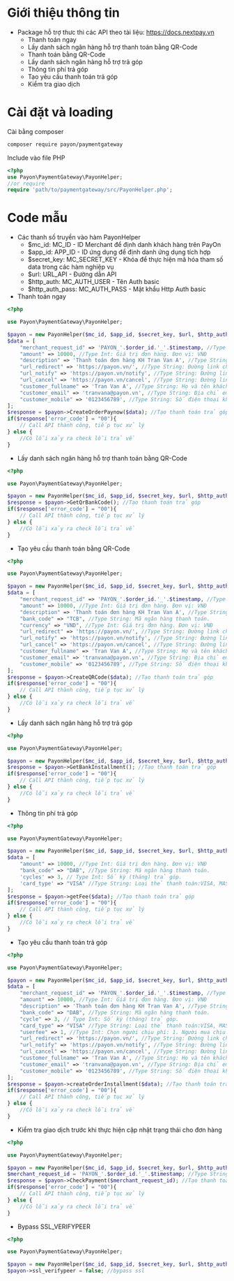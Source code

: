 # Giới thiệu thông tin
- Package  hỗ trợ thưc thi các API theo tài liệu: https://docs.nextpay.vn
    + Thanh toán ngay
    + Lấy danh sách ngân hàng hỗ trợ thanh toán bằng QR-Code
    + Thanh toán bằng QR-Code
    + Lấy danh sách ngân hàng hỗ trợ trả góp
    + Thông tin phí trả góp
    + Tạo yêu cầu thanh toán trả góp
    + Kiểm tra giao dịch
# Cài đặt và loading
Cài bằng composer
```sh
composer require payon/paymentgateway
```
Include vào file PHP
```php
<?php
use Payon\PaymentGateway\PayonHelper;
//or require
require 'path/to/paymentgateway/src/PayonHelper.php';
```
# Code mẫu
- Các thanh số truyền vào hàm PayonHelper
    + $mc_id: MC_ID - ID Merchant để định danh khách hàng trên PayOn
    + $app_id: APP_ID - ID ứng dụng để định danh ứng dụng tích hợp
    + $secret_key: MC_SECRET_KEY - Khóa để thực hiện mã hóa tham số data trong các hàm nghiệp vụ
    + $url: URL_API - Đường dẫn API
    + $http_auth: MC_AUTH_USER - Tên Auth basic
    + $http_auth_pass: MC_AUTH_PASS - Mật khẩu Http Auth basic
- Thanh toán ngay
```php
<?php

use Payon\PaymentGateway\PayonHelper;

$payon = new PayonHelper($mc_id, $app_id, $secret_key, $url, $http_auth, $http_auth_pass);
$data = [
    "merchant_request_id" => 'PAYON_'.$order_id.'_'.$timestamp, //Type String: Mã đơn hàng Merchant tự tạo và là duy nhất cho mỗi yêu cầu
    "amount" => 10000, //Type Int: Giá trị đơn hàng. Đơn vị: VNĐ
    "description" => 'Thanh toán đơn hàng KH Tran Van A', //Type String: Mô tả thông tin đơn hàng
    "url_redirect" => 'https://payon.vn/', //Type String: Đường link chuyển tiếp sau khi thực hiện thanh toán thành công
    "url_notify" => 'https://payon.vn/notify', //Type String: Đường link thông báo kết quả đơn hàng
    "url_cancel" => 'https://payon.vn/cancel', //Type String: Đường link chuyển tiếp khi khách hàng hủy thanh toán
    "customer_fullname" => 'Tran Van A', //Type String: Họ và tên khách hàng
    "customer_email" => 'tranvana@payon.vn', //Type String: Địa chỉ email khách hàng
    "customer_mobile" => '0123456789', //Type String: Số điện thoại khách hàng
];
$response = $payon->CreateOrderPaynow($data); //Tạo thanh toán trả góp
if($response['error_code'] = "00"){
    // Call API thành công, tiếp tục xử lý
} else {
    //Có lỗi xảy ra check lỗi trả về
}
```
- Lấy danh sách ngân hàng hỗ trợ thanh toán bằng QR-Code
```php
<?php

use Payon\PaymentGateway\PayonHelper;

$payon = new PayonHelper($mc_id, $app_id, $secret_key, $url, $http_auth, $http_auth_pass);
$response = $payon->GetQrBankCode(); //Tạo thanh toán trả góp
if($response['error_code'] = "00"){
    // Call API thành công, tiếp tục xử lý
} else {
    //Có lỗi xảy ra check lỗi trả về
}
```
- Tạo yêu cầu thanh toán bằng QR-Code
```php
<?php

use Payon\PaymentGateway\PayonHelper;

$payon = new PayonHelper($mc_id, $app_id, $secret_key, $url, $http_auth, $http_auth_pass);
$data = [
    "merchant_request_id" => 'PAYON_'.$order_id.'_'.$timestamp, //Type String: Mã đơn hàng Merchant tự tạo và là duy nhất cho mỗi yêu cầu
    "amount" => 10000, //Type Int: Giá trị đơn hàng. Đơn vị: VNĐ
    "description" => 'Thanh toán đơn hàng KH Tran Van A', //Type String: Mô tả thông tin đơn hàng
    "bank_code" => "TCB", //Type String: Mã ngân hàng thanh toán.
    "currency" => "VND", //Type Int: Giá trị đơn hàng. Đơn vị: VNĐ
    "url_redirect" => 'https://payon.vn/', //Type String: Đường link chuyển tiếp sau khi thực hiện thanh toán thành công
    "url_notify" => 'https://payon.vn/notify', //Type String: Đường link thông báo kết quả đơn hàng
    "url_cancel" => 'https://payon.vn/cancel', //Type String: Đường link chuyển tiếp khi khách hàng hủy thanh toán
    "customer_fullname" => 'Tran Van A', //Type String: Họ và tên khách hàng
    "customer_email" => 'tranvana@payon.vn', //Type String: Địa chỉ email khách hàng
    "customer_mobile" => '0123456789', //Type String: Số điện thoại khách hàng
];
$response = $payon->CreateQRCode($data); //Tạo thanh toán trả góp
if($response['error_code'] = "00"){
    // Call API thành công, tiếp tục xử lý
} else {
    //Có lỗi xảy ra check lỗi trả về
}
```
- Lấy danh sách ngân hàng hỗ trợ trả góp
```php
<?php

use Payon\PaymentGateway\PayonHelper;

$payon = new PayonHelper($mc_id, $app_id, $secret_key, $url, $http_auth, $http_auth_pass);
$response = $payon->GetBankInstallment(); //Tạo thanh toán trả góp
if($response['error_code'] = "00"){
    // Call API thành công, tiếp tục xử lý
} else {
    //Có lỗi xảy ra check lỗi trả về
}
```
- Thông tin phí trả góp
```php
<?php

use Payon\PaymentGateway\PayonHelper;

$payon = new PayonHelper($mc_id, $app_id, $secret_key, $url, $http_auth, $http_auth_pass);
$data = [
    "amount" => 10000, //Type Int: Giá trị đơn hàng. Đơn vị: VNĐ
    "bank_code" => "DAB", //Type String: Mã ngân hàng thanh toán.
    'cycles' => 3, // Type Int: Số kỳ (tháng) trả góp.
    'card_type' => "VISA" //Type String: Loại thẻ thanh toán:VISA, MASTERCARD, JCB.
];
$response = $payon->getFee($data); //Tạo thanh toán trả góp
if($response['error_code'] = "00"){
    // Call API thành công, tiếp tục xử lý
} else {
    //Có lỗi xảy ra check lỗi trả về
}
```
- Tạo yêu cầu thanh toán trả góp
```php
<?php

use Payon\PaymentGateway\PayonHelper;

$payon = new PayonHelper($mc_id, $app_id, $secret_key, $url, $http_auth, $http_auth_pass);
$data = [
    "merchant_request_id" => 'PAYON_'.$order_id.'_'.$timestamp, //Type String: Mã đơn hàng Merchant tự tạo và là duy nhất cho mỗi yêu cầu
    "amount" => 10000, //Type Int: Giá trị đơn hàng. Đơn vị: VNĐ
    "description" => 'Thanh toán đơn hàng KH Tran Van A', //Type String: Mô tả thông tin đơn hàng
    "bank_code" => "DAB", //Type String: Mã ngân hàng thanh toán.
    "cycle" => 3, // Type Int: Số kỳ (tháng) trả góp.
    "card_type" => "VISA" //Type String: Loại thẻ thanh toán:VISA, MASTERCARD, JCB.
    "userfee" => 1, //Type Int:	Chọn người chịu phí: 1. Người mua chịu phí thanh toán 2. Người bán chịu phí thanh toán.
    "url_redirect" => 'https://payon.vn/', //Type String: Đường link chuyển tiếp sau khi thực hiện thanh toán thành công
    "url_notify" => 'https://payon.vn/notify', //Type String: Đường link thông báo kết quả đơn hàng
    "url_cancel" => 'https://payon.vn/cancel', //Type String: Đường link chuyển tiếp khi khách hàng hủy thanh toán
    "customer_fullname" => 'Tran Van A', //Type String: Họ và tên khách hàng
    "customer_email" => 'tranvana@payon.vn', //Type String: Địa chỉ email khách hàng
    "customer_mobile" => '0123456789', //Type String: Số điện thoại khách hàng
];
$response = $payon->createOrderInstallment($data); //Tạo thanh toán trả góp
if($response['error_code'] = "00"){
    // Call API thành công, tiếp tục xử lý
} else {
    //Có lỗi xảy ra check lỗi trả về
}
```
- Kiểm tra giao dịch trước khi thực hiện cập nhật trạng thái cho đơn hàng
```php
<?php

use Payon\PaymentGateway\PayonHelper;

$payon = new PayonHelper($mc_id, $app_id, $secret_key, $url, $http_auth, $http_auth_pass);
$merchant_request_id = 'PAYON_'.$order_id.'_'.$timestamp; //Type String: Mã đơn hàng Merchant được tạo từ yêu cầu thanh toán
$response = $payon->CheckPayment($merchant_request_id); //Tạo thanh toán trả góp
if($response['error_code'] = "00"){
    // Call API thành công, tiếp tục xử lý
} else {
    //Có lỗi xảy ra check lỗi trả về
}
```
- Bypass SSL_VERIFYPEER
```php
<?php

use Payon\PaymentGateway\PayonHelper;

$payon = new PayonHelper($mc_id, $app_id, $secret_key, $url, $http_auth, $http_auth_pass);
$payon->ssl_verifypeer = false; //bypass ssl

```